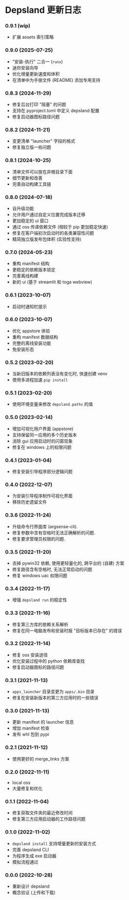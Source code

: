 # Depsland 更新日志

### 0.9.1 (wip)

- 扩展 assets 索引策略

### 0.9.0 (2025-07-25)

- "安装-执行" 二合一 (`runx`)
- 迷你安装向导
- 优化增量更新速度和体积
- 在清单中为手册文件 (README) 添加专用支持

### 0.8.3 (2024-11-29)

- 修复后台打印 "阻塞" 的问题
- 支持在 pyproject.toml 中定义 depsland 配置
- 修复启动器图标路径问题

### 0.8.2 (2024-11-21)

- 变更清单 "launcher" 字段的格式
- 修复独立版一些问题

### 0.8.1 (2024-10-25)

- 清单文件可以放在非根目录下面
- 细节更新和改善
- 完善自动构建工具链

### 0.8.0 (2024-07-18)

- 自升级功能
- 允许用户通过自定义位置完成版本迁移
- 更加稳定的 ui 窗口
- 通过 oss 传递依赖文件 (相较于 pip 更加稳定快速)
- 修复在客户端初次启动时的各类兼容性问题
- 精简独立版发布包体积 (实验性支持)

### 0.7.0 (2024-05-23)

- 重构 manifest 结构
- 更稳定的依赖版本锁定
- 完善离线构建
- 新的 ui (基于 streamlit 和 toga webview)

### 0.6.1 (2023-10-07)

- 启动时通知栏提示

### 0.6.0 (2023-10-07)

- 优化 appstore 体验
- 重构 manifest 数据结构
- 完整的离线安装功能
- 免安装形态

### 0.5.2 (2023-02-20)

- 当新旧版本的依赖列表没有变化时, 快速创建 venv
- 使用多进程加速 `pip install`

### 0.5.1 (2023-02-20)

- 使用环境变量来修改 `depsland.paths` 的值

### 0.5.0 (2023-02-14)

- 增加可视化用户界面 (appstore)
- 支持保留同一应用的多个历史版本
- 消除 gui 应用启动时的闪窗现象
- 修复在 windows 上的权限问题

### 0.4.1 (2023-01-04)

- 修复安装引导程序部分逻辑问题

### 0.4.0 (2022-12-07)

- 为安装引导程序制作可视化界面
- 移除历史遗留文件

### 0.3.6 (2022-11-24)

- 升级命令行界面库 (argsense-cli).
- 修复参数中含有空格时无法正确解析的问题.
- 修复要求管理员权限的问题.

### 0.3.5 (2022-11-20)

- 去掉 pywin32 依赖, 使用更轻量化的, 跨平台的 (自建) 方案
- 修复路径含有空格时, 无法正常启动的问题
- 修复 windows uac 权限问题

### 0.3.4 (2022-11-17)

- 增强 `depsland run` 的稳定性

### 0.3.3 (2022-11-16)

- 修复第三方库的依赖关系解析
- 修复在同一电脑发布和安装时报 "目标版本已存在" 的错误

### 0.3.2 (2022-11-14)

- 修复 oss 安装途径
- 优化安装过程中的 python 依赖库查找
- 修复启动器图标的路径问题

### 0.3.1 (2021-11-13)

- `apps_launcher` 目录变更为 `apps/.bin` 目录
- 修复在安装新版本的第三方应用时的一些错误

### 0.3.0 (2021-11-13)

- 更新 manifest 的 launcher 信息
- 增加 manifest 检查
- 发布 whl 包到 pypi

### 0.2.1 (2021-11-12)

- 使用更好的 merge_links 方案

### 0.2.0 (2022-11-11)

- local oss
- 大量修复和优化

### 0.1.1 (2022-11-04)

- 修复获取文件夹的最近修改时间
- 修复第三方应用启动器的工作路径问题

### 0.1.0 (2022-11-02)

- `depsland install` 支持增量更新的安装方式
- 完善 depsland CLI
- 为程序生成 exe 启动器
- 模拟流程通过

### 0.0.0 (2022-10-28)

- 重新设计 depsland
- 概念验证 (上传和下载)
